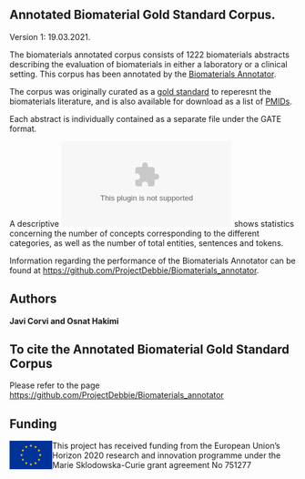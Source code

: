 ## Annotated Biomaterial Gold Standard Corpus. 

Version 1: 19.03.2021.

The biomaterials annotated corpus consists of 1222 biomaterials abstracts describing the evaluation of biomaterials in either a laboratory or a clinical setting.
This corpus has been annotated by the [Biomaterials Annotator](https://github.com/ProjectDebbie/Biomaterials_annotator). 

The corpus was originally curated as a [gold standard](https://github.com/ProjectDebbie/gold_standard_set) to reperesnt the biomaterials literature, and is also available for download as a list of [PMIDs](https://github.com/ProjectDebbie/gold_standard_set/blob/master/gs_original_1230.txt). 

Each abstract is individually contained as a separate file under the GATE format. 

A descriptive ![Table](STATISTICS.csv) shows statistics concerning the number of concepts corresponding to the different categories, as well as the number of total entities, sentences and tokens. 

Information regarding the performance of the Biomaterials Annotator can be found at https://github.com/ProjectDebbie/Biomaterials_annotator.

## Authors

**Javi Corvi and Osnat Hakimi**

## To cite the Annotated Biomaterial Gold Standard Corpus

Please refer to the page https://github.com/ProjectDebbie/Biomaterials_annotator 


## Funding
<img align="left" width="75" height="50" src="eu_emblem.png"> This project has received funding from the European Union’s Horizon 2020 research and innovation programme under the Marie Sklodowska-Curie grant agreement No 751277
		
